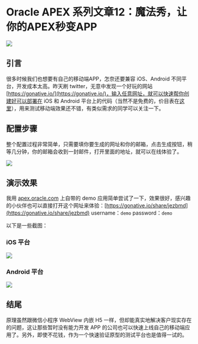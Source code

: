 # Oracle APEX 系列文章12：魔法秀，让你的APEX秒变APP


![](https://ws1.sinaimg.cn/large/006By2pOgy1fsn9x2qfdnj30vq0b0wic.jpg)


## 引言
很多时候我们也想要有自己的移动端APP，怎奈还要兼容 iOS、Android 不同平台，开发成本太高。昨天刷 twitter，无意中发现一个好玩的网站 [https://gonative.io/](https://gonative.io/)，输入任意网址，就可以快速帮你创建好可以部署在 iOS 和 Android 平台上的代码（当然不是免费的，价目表在[这里](https://gonative.io/pricing)），用来测试移动端效果还不错，有类似需求的同学可以关注一下。

<!-- more -->

## 配置步骤
整个配置过程非常简单，只需要填你要生成的网址和你的邮箱，点击生成按钮，稍等几分钟，你的邮箱会收到一封邮件，打开里面的地址，就可以在线体验了。

![](https://ws1.sinaimg.cn/large/006By2pOgy1fsn8vq6n3pj30vu0pymzd.jpg)

## 演示效果
我用 [apex.oracle.com](https://apex.oracle.com/) 上自带的 demo 应用简单尝试了一下，效果很好，感兴趣的小伙伴也可以直接打开这个网址来体验：[https://gonative.io/share/jezbmd](https://gonative.io/share/jezbmd) 
username：`demo`
password：`demo`

以下是一些截图：
### iOS 平台
![](https://ws1.sinaimg.cn/large/006By2pOgy1fsn98dmiqxj30rd0h6wl3.jpg)

### Android 平台
![](https://ws1.sinaimg.cn/large/006By2pOgy1fsn9alvlblj30sq0gsq8x.jpg)

## 结尾
原理虽然跟微信小程序 WebView 内嵌 H5 一样，但却能真实地解决客户现实存在的问题，这让那些暂时没有能力开发 APP 的公司也可以快速上线自己的移动端应用了。另外，即使不花钱，作为一个快速验证原型的测试平台也是值得一试的。

